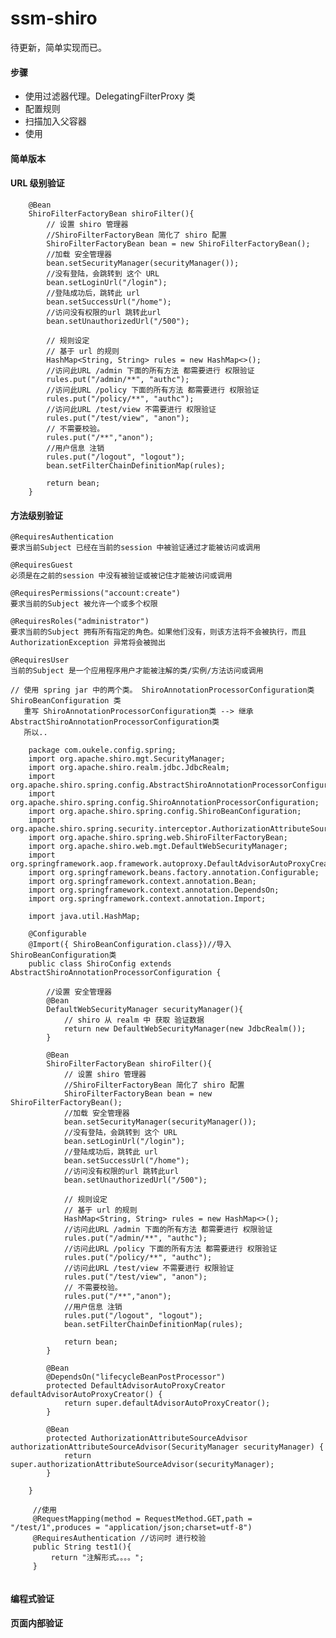 # ssm-shiro
待更新，简单实现而已。

#### 步骤
+ 使用过滤器代理。DelegatingFilterProxy 类
+ 配置规则
+ 扫描加入父容器
+ 使用

#### 简单版本

#### URL 级别验证
~~~
    @Bean
    ShiroFilterFactoryBean shiroFilter(){
        // 设置 shiro 管理器
        //ShiroFilterFactoryBean 简化了 shiro 配置
        ShiroFilterFactoryBean bean = new ShiroFilterFactoryBean();
        //加载 安全管理器
        bean.setSecurityManager(securityManager());
        //没有登陆，会跳转到 这个 URL
        bean.setLoginUrl("/login");
        //登陆成功后，跳转此 url
        bean.setSuccessUrl("/home");
        //访问没有权限的url 跳转此url
        bean.setUnauthorizedUrl("/500");

        // 规则设定
        // 基于 url 的规则
        HashMap<String, String> rules = new HashMap<>();
        //访问此URL /admin 下面的所有方法 都需要进行 权限验证
        rules.put("/admin/**", "authc");
        //访问此URL /policy 下面的所有方法 都需要进行 权限验证
        rules.put("/policy/**", "authc");
        //访问此URL /test/view 不需要进行 权限验证
        rules.put("/test/view", "anon");
        // 不需要校验。
        rules.put("/**","anon");
        //用户信息 注销
        rules.put("/logout", "logout");
        bean.setFilterChainDefinitionMap(rules);

        return bean;
    }
~~~

#### 方法级别验证
~~~
@RequiresAuthentication
要求当前Subject 已经在当前的session 中被验证通过才能被访问或调用

@RequiresGuest 
必须是在之前的session 中没有被验证或被记住才能被访问或调用

@RequiresPermissions("account:create")
要求当前的Subject 被允许一个或多个权限

@RequiresRoles("administrator")
要求当前的Subject 拥有所有指定的角色。如果他们没有，则该方法将不会被执行，而且AuthorizationException 异常将会被抛出

@RequiresUser
当前的Subject 是一个应用程序用户才能被注解的类/实例/方法访问或调用

// 使用 spring jar 中的两个类。 ShiroAnnotationProcessorConfiguration类 ShiroBeanConfiguration 类
   重写 ShiroAnnotationProcessorConfiguration类 --> 继承 AbstractShiroAnnotationProcessorConfiguration类
   所以..
   ~~~
        package com.oukele.config.spring;
        import org.apache.shiro.mgt.SecurityManager;
        import org.apache.shiro.realm.jdbc.JdbcRealm;
        import org.apache.shiro.spring.config.AbstractShiroAnnotationProcessorConfiguration;
        import org.apache.shiro.spring.config.ShiroAnnotationProcessorConfiguration;
        import org.apache.shiro.spring.config.ShiroBeanConfiguration;
        import org.apache.shiro.spring.security.interceptor.AuthorizationAttributeSourceAdvisor;
        import org.apache.shiro.spring.web.ShiroFilterFactoryBean;
        import org.apache.shiro.web.mgt.DefaultWebSecurityManager;
        import org.springframework.aop.framework.autoproxy.DefaultAdvisorAutoProxyCreator;
        import org.springframework.beans.factory.annotation.Configurable;
        import org.springframework.context.annotation.Bean;
        import org.springframework.context.annotation.DependsOn;
        import org.springframework.context.annotation.Import;

        import java.util.HashMap;

        @Configurable
        @Import({ ShiroBeanConfiguration.class})//导入 ShiroBeanConfiguration类
        public class ShiroConfig extends AbstractShiroAnnotationProcessorConfiguration {

            //设置 安全管理器
            @Bean
            DefaultWebSecurityManager securityManager(){
                // shiro 从 realm 中 获取 验证数据
                return new DefaultWebSecurityManager(new JdbcRealm());
            }

            @Bean
            ShiroFilterFactoryBean shiroFilter(){
                // 设置 shiro 管理器
                //ShiroFilterFactoryBean 简化了 shiro 配置
                ShiroFilterFactoryBean bean = new ShiroFilterFactoryBean();
                //加载 安全管理器
                bean.setSecurityManager(securityManager());
                //没有登陆，会跳转到 这个 URL
                bean.setLoginUrl("/login");
                //登陆成功后，跳转此 url
                bean.setSuccessUrl("/home");
                //访问没有权限的url 跳转此url
                bean.setUnauthorizedUrl("/500");

                // 规则设定
                // 基于 url 的规则
                HashMap<String, String> rules = new HashMap<>();
                //访问此URL /admin 下面的所有方法 都需要进行 权限验证
                rules.put("/admin/**", "authc");
                //访问此URL /policy 下面的所有方法 都需要进行 权限验证
                rules.put("/policy/**", "authc");
                //访问此URL /test/view 不需要进行 权限验证
                rules.put("/test/view", "anon");
                // 不需要校验。
                rules.put("/**","anon");
                //用户信息 注销
                rules.put("/logout", "logout");
                bean.setFilterChainDefinitionMap(rules);

                return bean;
            }

            @Bean
            @DependsOn("lifecycleBeanPostProcessor")
            protected DefaultAdvisorAutoProxyCreator defaultAdvisorAutoProxyCreator() {
                return super.defaultAdvisorAutoProxyCreator();
            }

            @Bean
            protected AuthorizationAttributeSourceAdvisor authorizationAttributeSourceAdvisor(SecurityManager securityManager) {
                return super.authorizationAttributeSourceAdvisor(securityManager);
            }

        }

   ~~~
        //使用
        @RequestMapping(method = RequestMethod.GET,path = "/test/1",produces = "application/json;charset=utf-8")
        @RequiresAuthentication //访问时 进行校验
        public String test1(){
            return "注解形式。。。。";
        }


~~~

#### 编程式验证
#### 页面内部验证
